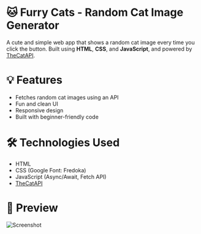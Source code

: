 # 🐱 Furry Cats - Random Cat Image Generator

A cute and simple web app that shows a random cat image every time you click the button. Built using **HTML**, **CSS**, and **JavaScript**, and powered by [TheCatAPI](https://thecatapi.com/).

# 💡 Features
- Fetches random cat images using an API
- Fun and clean UI
- Responsive design
- Built with beginner-friendly code


# 🛠️ Technologies Used
- HTML
- CSS (Google Font: Fredoka)
- JavaScript (Async/Await, Fetch API)
- [TheCatAPI](https://thecatapi.com/)

# 📸 Preview
![Screenshot](screenshot.png)
